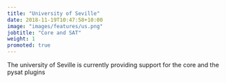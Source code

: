 ```yaml
---
title: "University of Seville"
date: 2018-11-19T10:47:58+10:00
image: "images/features/us.png"
jobtitle: "Core and SAT"
weight: 1
promoted: true
---
```


The university of Seville is currently providing support for the core and the pysat plugins
